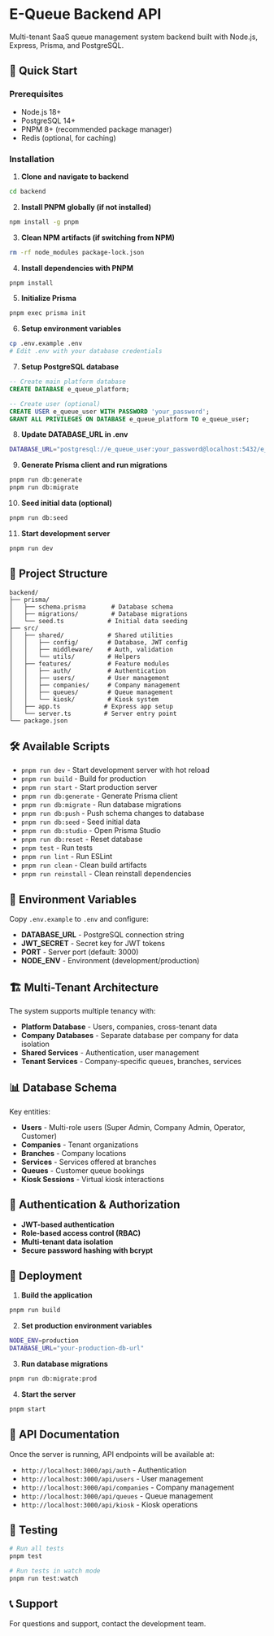 # E-Queue Backend API

Multi-tenant SaaS queue management system backend built with Node.js, Express, Prisma, and PostgreSQL.

## 🚀 Quick Start

### Prerequisites

- Node.js 18+
- PostgreSQL 14+
- PNPM 8+ (recommended package manager)
- Redis (optional, for caching)

### Installation

1. **Clone and navigate to backend**

```bash
cd backend
```

2. **Install PNPM globally (if not installed)**

```bash
npm install -g pnpm
```

3. **Clean NPM artifacts (if switching from NPM)**

```bash
rm -rf node_modules package-lock.json
```

4. **Install dependencies with PNPM**

```bash
pnpm install
```

5. **Initialize Prisma**

```bash
pnpm exec prisma init
```

6. **Setup environment variables**

```bash
cp .env.example .env
# Edit .env with your database credentials
```

7. **Setup PostgreSQL database**

```sql
-- Create main platform database
CREATE DATABASE e_queue_platform;

-- Create user (optional)
CREATE USER e_queue_user WITH PASSWORD 'your_password';
GRANT ALL PRIVILEGES ON DATABASE e_queue_platform TO e_queue_user;
```

8. **Update DATABASE_URL in .env**

```bash
DATABASE_URL="postgresql://e_queue_user:your_password@localhost:5432/e_queue_platform"
```

9. **Generate Prisma client and run migrations**

```bash
pnpm run db:generate
pnpm run db:migrate
```

10. **Seed initial data (optional)**

```bash
pnpm run db:seed
```

11. **Start development server**

```bash
pnpm run dev
```

## 📁 Project Structure

```
backend/
├── prisma/
│   ├── schema.prisma       # Database schema
│   ├── migrations/         # Database migrations
│   └── seed.ts            # Initial data seeding
├── src/
│   ├── shared/            # Shared utilities
│   │   ├── config/        # Database, JWT config
│   │   ├── middleware/    # Auth, validation
│   │   └── utils/         # Helpers
│   ├── features/          # Feature modules
│   │   ├── auth/          # Authentication
│   │   ├── users/         # User management
│   │   ├── companies/     # Company management
│   │   ├── queues/        # Queue management
│   │   └── kiosk/         # Kiosk system
│   ├── app.ts            # Express app setup
│   └── server.ts         # Server entry point
└── package.json
```

## 🛠️ Available Scripts

- `pnpm run dev` - Start development server with hot reload
- `pnpm run build` - Build for production
- `pnpm run start` - Start production server
- `pnpm run db:generate` - Generate Prisma client
- `pnpm run db:migrate` - Run database migrations
- `pnpm run db:push` - Push schema changes to database
- `pnpm run db:seed` - Seed initial data
- `pnpm run db:studio` - Open Prisma Studio
- `pnpm run db:reset` - Reset database
- `pnpm test` - Run tests
- `pnpm run lint` - Run ESLint
- `pnpm run clean` - Clean build artifacts
- `pnpm run reinstall` - Clean reinstall dependencies

## 🔧 Environment Variables

Copy `.env.example` to `.env` and configure:

- **DATABASE_URL** - PostgreSQL connection string
- **JWT_SECRET** - Secret key for JWT tokens
- **PORT** - Server port (default: 3000)
- **NODE_ENV** - Environment (development/production)

## 🏗️ Multi-Tenant Architecture

The system supports multiple tenancy with:

- **Platform Database** - Users, companies, cross-tenant data
- **Company Databases** - Separate database per company for data isolation
- **Shared Services** - Authentication, user management
- **Tenant Services** - Company-specific queues, branches, services

## 📊 Database Schema

Key entities:

- **Users** - Multi-role users (Super Admin, Company Admin, Operator, Customer)
- **Companies** - Tenant organizations
- **Branches** - Company locations
- **Services** - Services offered at branches
- **Queues** - Customer queue bookings
- **Kiosk Sessions** - Virtual kiosk interactions

## 🔐 Authentication & Authorization

- **JWT-based authentication**
- **Role-based access control (RBAC)**
- **Multi-tenant data isolation**
- **Secure password hashing with bcrypt**

## 🚀 Deployment

1. **Build the application**

```bash
pnpm run build
```

2. **Set production environment variables**

```bash
NODE_ENV=production
DATABASE_URL="your-production-db-url"
```

3. **Run database migrations**

```bash
pnpm run db:migrate:prod
```

4. **Start the server**

```bash
pnpm start
```

## 📝 API Documentation

Once the server is running, API endpoints will be available at:

- `http://localhost:3000/api/auth` - Authentication
- `http://localhost:3000/api/users` - User management
- `http://localhost:3000/api/companies` - Company management
- `http://localhost:3000/api/queues` - Queue management
- `http://localhost:3000/api/kiosk` - Kiosk operations

## 🧪 Testing

```bash
# Run all tests
pnpm test

# Run tests in watch mode
pnpm run test:watch
```

## 📞 Support

For questions and support, contact the development team.
